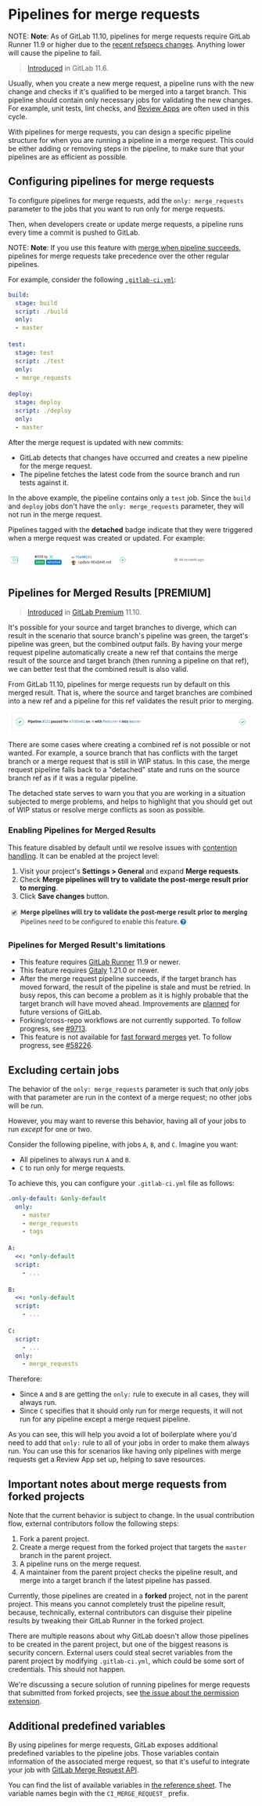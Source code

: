 # Pipelines for merge requests

NOTE: **Note**:
As of GitLab 11.10, pipelines for merge requests require GitLab Runner 11.9
or higher due to the [recent refspecs
changes](https://gitlab.com/gitlab-org/gitlab-ce/merge_requests/25504).
Anything lower will cause the pipeline to fail.

> [Introduced](https://gitlab.com/gitlab-org/gitlab-ce/issues/15310) in GitLab 11.6.

Usually, when you create a new merge request, a pipeline runs with the
new change and checks if it's qualified to be merged into a target branch. This
pipeline should contain only necessary jobs for validating the new changes.
For example, unit tests, lint checks, and [Review Apps](../review_apps/index.md)
are often used in this cycle.

With pipelines for merge requests, you can design a specific pipeline structure
for when you are running a pipeline in a merge request. This
could be either adding or removing steps in the pipeline, to make sure that
your pipelines are as efficient as possible.

## Configuring pipelines for merge requests

To configure pipelines for merge requests, add the `only: merge_requests` parameter to
the jobs that you want to run only for merge requests.

Then, when developers create or update merge requests, a pipeline runs
every time a commit is pushed to GitLab.

NOTE: **Note**:
If you use this feature with [merge when pipeline succeeds](../../user/project/merge_requests/merge_when_pipeline_succeeds.md),
pipelines for merge requests take precedence over the other regular pipelines.

For example, consider the following [`.gitlab-ci.yml`](../yaml/README.md):

```yaml
build:
  stage: build
  script: ./build
  only:
  - master

test:
  stage: test
  script: ./test
  only:
  - merge_requests

deploy:
  stage: deploy
  script: ./deploy
  only:
  - master
```

After the merge request is updated with new commits:

- GitLab detects that changes have occurred and creates a new pipeline for the merge request.
- The pipeline fetches the latest code from the source branch and run tests against it.

In the above example, the pipeline contains only a `test` job.
Since the `build` and `deploy` jobs don't have the `only: merge_requests` parameter,
they will not run in the merge request.

Pipelines tagged with the **detached** badge indicate that they were triggered
when a merge request was created or updated. For example:

![Merge request page](img/merge_request.png)

## Pipelines for Merged Results **[PREMIUM]**

> [Introduced](https://gitlab.com/gitlab-org/gitlab-ee/issues/7380) in [GitLab Premium](https://about.gitlab.com/pricing/) 11.10.

It's possible for your source and target branches to diverge, which can result
in the scenario that source branch's pipeline was green, the target's pipeline was green,
but the combined output fails. By having your merge request pipeline automatically
create a new ref that contains the merge result of the source and target branch
(then running a pipeline on that ref), we can better test that the combined result
is also valid.

From GitLab 11.10, pipelines for merge requests run by default
on this merged result. That is, where the source and target branches are combined into a
new ref and a pipeline for this ref validates the result prior to merging.

![Merge request pipeline as the head pipeline](img/merge_request_pipeline.png)

There are some cases where creating a combined ref is not possible or not wanted.
For example, a source branch that has conflicts with the target branch
or a merge request that is still in WIP status. In this case, the merge request pipeline falls back to a "detached" state
and runs on the source branch ref as if it was a regular pipeline.

The detached state serves to warn you that you are working in a situation
subjected to merge problems, and helps to highlight that you should
get out of WIP status or resolve merge conflicts as soon as possible.

### Enabling Pipelines for Merged Results

This feature disabled by default until we resolve issues with [contention handling](https://gitlab.com/gitlab-org/gitlab-ee/issues/9186). It can be enabled at the project level:

1. Visit your project's **Settings > General** and expand **Merge requests**.
1. Check **Merge pipelines will try to validate the post-merge result prior to merging**.
1. Click **Save changes** button.

![Merge request pipeline config](img/merge_request_pipeline_config.png)

### Pipelines for Merged Result's limitations

- This feature requires [GitLab Runner](https://gitlab.com/gitlab-org/gitlab-runner) 11.9 or newer.
- This feature requires [Gitaly](https://gitlab.com/gitlab-org/gitaly) 1.21.0 or newer.
- After the merge request pipeline succeeds, if the target branch has moved forward, the result of the pipeline is stale and must be retried. In busy repos, this can become a problem as it is highly probable that the target branch will have moved ahead. Improvements are [planned](https://gitlab.com/gitlab-org/gitlab-ee/issues/9186) for future versions of GitLab.
- Forking/cross-repo workflows are not currently supported. To follow progress, see [#9713](https://gitlab.com/gitlab-org/gitlab-ee/issues/9713).
- This feature is not available for [fast forward merges](../../user/project/merge_requests/fast_forward_merge.md) yet. To follow progress, see [#58226](https://gitlab.com/gitlab-org/gitlab-ce/issues/58226).

## Excluding certain jobs

The behavior of the `only: merge_requests` parameter is such that _only_ jobs with
that parameter are run in the context of a merge request; no other jobs will be run.

However, you may want to reverse this behavior, having all of your jobs to run _except_
for one or two.

Consider the following pipeline, with jobs `A`, `B`, and `C`. Imagine you want:

- All pipelines to always run `A` and `B`.
- `C` to run only for merge requests.

To achieve this, you can configure your `.gitlab-ci.yml` file as follows:

``` yaml
.only-default: &only-default
  only:
    - master
    - merge_requests
    - tags

A:
  <<: *only-default
  script:
    - ...

B:
  <<: *only-default
  script:
    - ...

C:
  script:
    - ...
  only:
    - merge_requests
```

Therefore:

- Since `A` and `B` are getting the `only:` rule to execute in all cases, they will always run.
- Since `C` specifies that it should only run for merge requests, it will not run for any pipeline
  except a merge request pipeline.

As you can see, this will help you avoid a lot of boilerplate where you'd need
to add that `only:` rule to all of your jobs in order to make them always run. You
can use this for scenarios like having only pipelines with merge requests get a
Review App set up, helping to save resources.

## Important notes about merge requests from forked projects

Note that the current behavior is subject to change. In the usual contribution
flow, external contributors follow the following steps:

1. Fork a parent project.
1. Create a merge request from the forked project that targets the `master` branch
   in the parent project.
1. A pipeline runs on the merge request.
1. A maintainer from the parent project checks the pipeline result, and merge
   into a target branch if the latest pipeline has passed.

Currently, those pipelines are created in a **forked** project, not in the
parent project. This means you cannot completely trust the pipeline result,
because, technically, external contributors can disguise their pipeline results
by tweaking their GitLab Runner in the forked project.

There are multiple reasons about why GitLab doesn't allow those pipelines to be
created in the parent project, but one of the biggest reasons is security concern.
External users could steal secret variables from the parent project by modifying
`.gitlab-ci.yml`, which could be some sort of credentials. This should not happen.

We're discussing a secure solution of running pipelines for merge requests
that submitted from forked projects,
see [the issue about the permission extension](https://gitlab.com/gitlab-org/gitlab-ce/issues/23902).

## Additional predefined variables

By using pipelines for merge requests, GitLab exposes additional predefined variables to the pipeline jobs.
Those variables contain information of the associated merge request, so that it's useful
to integrate your job with [GitLab Merge Request API](../../api/merge_requests.md).

You can find the list of available variables in [the reference sheet](../variables/predefined_variables.md).
The variable names begin with the `CI_MERGE_REQUEST_` prefix.
